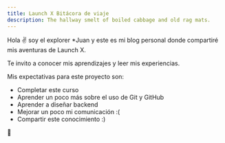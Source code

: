 ```yaml
---
title: Launch X Bitácora de viaje
description: The hallway smelt of boiled cabbage and old rag mats.
---
```


Hola ✌️  soy el explorer *Juan y este es mi blog personal donde compartiré mis aventuras de Launch X.

Te invito a conocer mis aprendizajes y leer mis experiencias.

Mis expectativas para este proyecto son:

- Completar este curso
- Aprender un poco más sobre el uso de Git y GitHub
- Aprender a diseñar backend 
- Mejorar un poco mi comunicación :(
- Compartir este conocimiento :)

🚀
